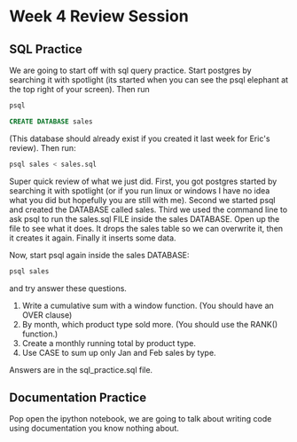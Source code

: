 # Week 4 Review Session

## SQL Practice

We are going to start off with sql query practice.  Start postgres by searching it with spotlight (its started when you can see the psql elephant at the top right of your screen).  Then run

```python
psql
```
```sql
CREATE DATABASE sales
```
(This database should already exist if you created it last week for Eric's review).  Then run:

```python
psql sales < sales.sql
```

Super quick review of what we just did.  First, you got postgres started by searching it with spotlight (or if you run linux or windows I have no idea what you did but hopefully you are still with me).  Second we started psql and created the DATABASE called sales.  Third we used the command line to ask psql to run the sales.sql FILE inside the sales DATABASE.  Open up the file to see what it does.  It drops the sales table so we can overwrite it, then it creates it again.  Finally it inserts some data.

Now, start psql again inside the sales DATABASE:
```python
psql sales
```

 and try answer these questions.

 1. Write a cumulative sum with a window function. (You should have an OVER clause)
 2. By month, which product type sold more. (You should use the RANK() function.)
 3. Create a monthly running total by product type.
 4. Use CASE to sum up only Jan and Feb sales by type.

 Answers are in the sql_practice.sql file.

 ## Documentation Practice
 Pop open the ipython notebook, we are going to talk about writing code using documentation you know nothing about.
